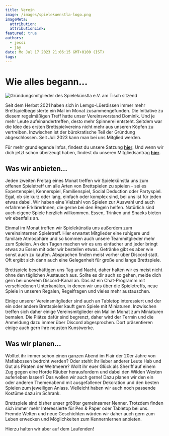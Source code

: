 ```yaml
---
title: Verein
image: /images/spielekuenstla-logo.png
imageMeta:
  attribution:
  attributionLink:
featured: true
authors:
  - jessi
  - jay
date: Mo Jul 17 2023 21:06:15 GMT+0100 (IST)
tags:
---
```


# Wie alles begann...

![Gründungsmitglieder des Spielekünstla e.V. am Tisch sitzend](/images/founder.jpg)

Seit dem Herbst 2021 haben sich in Lemgo-Lüerdissen immer mehr Brettspielbegeisterte ein Mal im Monat zusammengefunden. Die Initiative zu diesem regelmäßigen Treff hatte unser Vereinsvorstand Dominik. Und je mehr Leute aufeinandertreffen, desto mehr Spinnerei entsteht. Seitdem war die Idee des ersten Brettspielvereins nicht mehr aus unseren Köpfen zu vertreiben. Inzwischen ist der bürokratische Teil der Gründung abgeschlossen. Seit Juli 2023 kann man bei uns Mitglied werden.

Für mehr grundlegende Infos, findest du unsere Satzung **<a href="/page/charter">hier</a>**.
Und wenn wir dich jetzt schon überzeugt haben, findest du unseren Mitgliedsantrag **<a href="/mitgliedsantrag_spielekuenstla.pdf">hier</a>**.


## Was wir anbieten...

Jeden zweiten Freitag eines Monat treffen wir Spielekünstla uns zum offenen Spieletreff um alle Arten von Brettspielen zu spielen - sei es Expertenspiel, Kennerspiel, Familienspiel, Social Deduction oder Partyspiel. Egal, ob sie kurz oder lang, einfach oder komplex sind, bei uns ist für jeden etwas dabei. Wir haben eine Vielzahl von Spielen zur Auswahl und auch erfahrene ErklärerInnen, die gerne bei den Regeln helfen. Natürlich sind auch eigene Spiele herzlich willkommen. Essen, Trinken und Snacks bieten wir ebenfalls an.

Einmal im Monat treffen wir Spielekünstla uns außerdem zum vereinsinternen Spieletreff. Hier erwartet Mitglieder eine ruhigere und familäre Atmosphäre und so kommen auch unsere Teammitglieder mehr zum Spielen. An den Tagen machen wir es uns einfacher und jeder bringt etwas zu Essen mit oder wir bestellen etwas. Getränke gibt es aber wie sonst auch zu kaufen. Absprachen finden meist vorher über Discord statt. Oft ergibt sich dann auch eine Gelegenheit für große und lange Brettspiele.

Brettspiele beschäftigen uns Tag und Nacht, daher halten wir es meist nicht ohne den täglichen Austausch aus. Sollte es dir auch so gehen, melde dich gern bei unserem Discord-Kanal an. Das ist ein Chat-Programm mit verschiedenen Unterkanälen, in denen wir uns über die Spieletreffs, neue Spiele in unseren Regalen, Regelfragen und vieles mehr austauschen. 

Einige unserer Vereinsmitglieder sind auch an Tabletop interessiert und der ein oder andere Brettspieler kauft gern Spiele mit Miniaturen. Inzwischen treffen sich daher einige Vereinsmitglieder ein Mal im Monat zum Miniaturen bemalen. Die Plätze dafür sind begrenzt, daher wird der Termin und die Anmeldung dazu immer über Discord abgesprochen. Dort präsentieren einige auch gern ihre neusten Kunstwerke.


## Was wir planen...

Wolltet ihr immer schon einen ganzen Abend im Flair der 20er Jahre von Mafiabossen bedroht werden? Oder stehlt ihr lieber anderer Leute Hab und Gut als Piraten der Weltmeere? Wollt ihr euer Glück als Sheriff auf einem Zug gegen eine Horde Räuber herausfordern und dabei den Wilden Westen auferleben lassen?
Das wollen wir auch gerne! Dazu planen wir den ein oder anderen Themenabend mit ausgefallener Dekoration und den besten Spielen zum jeweiligen Anlass. Vielleicht haben wir auch noch passende Kostüme dazu im Schrank.

Brettspiele sind bisher unser größter gemeinsamer Nenner. Trotzdem finden sich immer mehr Interessierte für Pen & Paper oder Tabletop bei uns. Fremde Welten und neue Geschichten würden wir daher auch gern zum Leben erwecken und Möglichkeiten zum Kennernlernen anbieten.

Hierzu halten wir aber auf dem Laufenden!